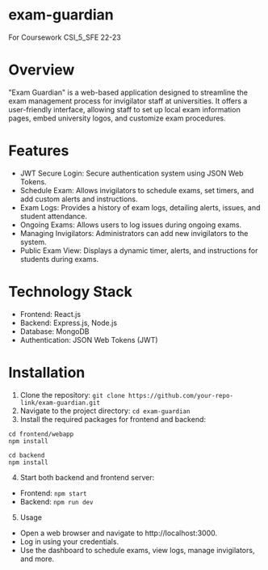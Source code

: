 # exam-guardian
For Coursework CSI_5_SFE 22-23

# Overview
"Exam Guardian" is a web-based application designed to streamline the exam management process for invigilator staff at universities. It offers a user-friendly interface, allowing staff to set up local exam information pages, embed university logos, and customize exam procedures.

# Features
- JWT Secure Login: Secure authentication system using JSON Web Tokens.
- Schedule Exam: Allows invigilators to schedule exams, set timers, and add custom alerts and instructions.
- Exam Logs: Provides a history of exam logs, detailing alerts, issues, and student attendance.
- Ongoing Exams: Allows users to log issues during ongoing exams.
- Managing Invigilators: Administrators can add new invigilators to the system.
- Public Exam View: Displays a dynamic timer, alerts, and instructions for students during exams.

# Technology Stack
- Frontend: React.js
- Backend: Express.js, Node.js
- Database: MongoDB
- Authentication: JSON Web Tokens (JWT)

# Installation

1. Clone the repository:
`git clone https://github.com/your-repo-link/exam-guardian.git`
2. Navigate to the project directory:
`cd exam-guardian`
3. Install the required packages for frontend and backend:
```
cd frontend/webapp
npm install

cd backend
npm install
```
4. Start both backend and frontend server:
- Frontend: `npm start`
- Backend: `npm run dev`

5. Usage
- Open a web browser and navigate to http://localhost:3000.
- Log in using your credentials.
- Use the dashboard to schedule exams, view logs, manage invigilators, and more.
